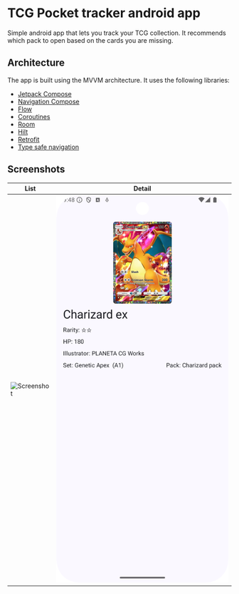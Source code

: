 # TCG Pocket tracker android app

Simple android app that lets you track your TCG collection. It recommends which pack to open based
on the cards you are missing.

## Architecture

The app is built using the MVVM architecture. It uses the following libraries:

- [Jetpack Compose](https://developer.android.com/jetpack/compose)
- [Navigation Compose](https://developer.android.com/jetpack/compose/navigation)
- [Flow](https://developer.android.com/kotlin/flow)
- [Coroutines](https://kotlinlang.org/docs/coroutines-overview.html)
- [Room](https://developer.android.com/jetpack/androidx/releases/room)
- [Hilt](https://developer.android.com/training/dependency-injection/hilt-android)
- [Retrofit](https://square.github.io/retrofit/)
- [Type safe navigation](https://developer.android.com/jetpack/compose/navigation#typesafe)

## Screenshots

| List                                      | Detail                                           |
|-------------------------------------------|--------------------------------------------------|
| ![Screenshot](screenshots/screenshot.png) | ![Screenshot](screenshots/screenshot_detail.png) |
